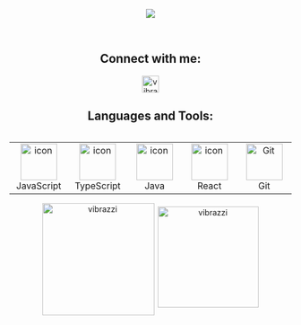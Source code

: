 <p align="center">
  <a href="https://github.com/vibrazzi">
</p>

<p align="center">
  <!-- Typing SVG by DenverCoder1 - https://github.com/DenverCoder1/readme-typing-svg -->
  <a href="https://github.com/vibrazzi/readme-typing-svg">
    <img src="https://readme-typing-svg.demolab.com/?lines=Webert%20Fernandes;%20Front-End%20Developer;&font=Fira%20Code&center=true&width=440&height=45&color=f75c7e&vCenter=true&pause=1000&size=22" /></a>
</p>

<br/>

<h2 align="center">Connect with me:</h2>
<p align="center">
  <a href="https://www.linkedin.com/in/webert-fernandes-2b6463253/" target="blank"><img align="center" src="https://raw.githubusercontent.com/rahuldkjain/github-profile-readme-generator/master/src/images/icons/Social/linked-in-alt.svg" alt="vibrazzi" height="30" width="30" /></a>
</p>

<h2 align="center">Languages and Tools:</h2>
<div style="display: flex; align-items: flex-start; align: center">
<table align="center">
  <tr>
    <td align="center" width="96">
        <img src="https://techstack-generator.vercel.app/js-icon.svg" alt="icon" width="65" height="65" />
      <br>JavaScript
    </td>
    <td align="center" width="96">
        <img src="https://techstack-generator.vercel.app/ts-icon.svg" alt="icon" width="65" height="65" />
      <br>TypeScript
    </td>
    <td align="center" width="96">
        <img src="https://techstack-generator.vercel.app/java-icon.svg" alt="icon" width="65" height="65" />
      <br>Java
    </td>
    <td align="center" width="96">
        <img src="https://techstack-generator.vercel.app/react-icon.svg" alt="icon" width="65" height="65" />
      <br>React
    </td>
    <td align="center" width="96"> 
        <img src="https://techstack-generator.vercel.app/github-icon.svg" width="65" height="65" alt="Git" />
      <br>Git
    </td>         
 </tr>
</table>
</div>

<div style="text-align: center;">
  <div style="display: inline-block; height: 100;">
    <picture>
      <source media="(prefers-color-scheme: dark)" srcset="https://github-readme-stats.vercel.app/api/top-langs?username=vibrazzi&show_icons=true&theme=dracula&locale=en&layout=compact" />
      <source media="(prefers-color-scheme: light)" srcset="https://github-readme-stats.vercel.app/api/top-langs?username=vibrazzi&show_icons=true&locale=en&layout=compact" />
      <img align="left" src="https://github-readme-stats.vercel.app/api/top-langs?username=vibrazzi&show_icons=true&theme=dracula&locale=en&layout=compact&cache_seconds=1800" alt="vibrazzi" style="height: 200;" />
    </picture>
  </div>

  <div style="display: inline-block; height: 100;">
    <picture>
      <source media="(prefers-color-scheme: dark)" srcset="https://github-readme-stats.vercel.app/api?username=vibrazzi&show_icons=true&theme=dracula&locale=en" />
      <source media="(prefers-color-scheme: light)" srcset="https://github-readme-stats.vercel.app/api?username=vibrazzi&show_icons=true&locale=en" />
      <img align="center" src="https://github-readme-stats.vercel.app/api?username=vibrazzi&show_icons=true&theme=dracula&locale=en&cache_seconds=1800" alt="vibrazzi" style="height: 180;" />
    </picture>
  </div>
</div>

